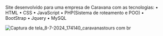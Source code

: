 Site desenvolvido para uma empresa de Caravana com as tecnologias:
• HTML
• CSS
• JavaScript
• PHP(Sistema de roteamento e POO)
• BootStrap
• Jquery
• MySQL

![Captura de tela_8-7-2024_174140_caravanastours com br](https://github.com/NeetoL/site-caravana/assets/97066149/d3f6be69-ef0e-445a-9654-20d86e669834)
